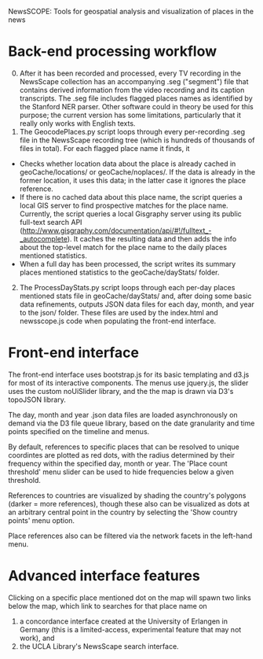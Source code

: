 NewsSCOPE: Tools for geospatial analysis and visualization of places in the news

# Back-end processing workflow

0. After it has been recorded and processed, every TV recording in the NewsScape collection has an accompanying .seg ("segment") file that contains derived information from the video recording and its caption transcripts. The .seg file includes flagged places names as identified by the Stanford NER parser. Other software could in theory be used for this purpose; the current version has some limitations, particularly that it really only works with English texts.
1. The GeocodePlaces.py script loops through every per-recording .seg file in the NewsScape recording tree (which is hundreds of thousands of files in total). For each flagged place name it finds, it
- Checks whether location data about the place is already cached in geoCache/locations/ or geoCache/noplaces/. If the data is already in the former location, it uses this data; in the latter case it ignores the place reference.
- If there is no cached data about this place name, the script queries a local GIS server to find prospective matches for the place name. Currently, the script queries a local Gisgraphy server using its public full-text search API (http://www.gisgraphy.com/documentation/api/#!/fulltext_-_autocomplete). It caches the resulting data and then adds the info about the top-level match for the place name to the daily places mentioned statistics.
- When a full day has been processed, the script writes its summary places mentioned statistics to the geoCache/dayStats/ folder.
2. The ProcessDayStats.py script loops through each per-day places mentioned stats file in geoCache/dayStats/ and, after doing some basic data refinements, outputs JSON data files for each day, month, and year to the json/ folder. These files are used by the index.html and newsscope.js code when populating the front-end interface.

# Front-end interface

The front-end interface uses bootstrap.js for its basic templating and d3.js for most of its interactive components. The menus use jquery.js, the slider uses the custom noUiSlider library, and the the map is drawn via D3's topoJSON library.

The day, month and year .json data files are loaded asynchronously on demand via the D3 file queue library, based on the date granularity and time points specified on the timeline and menus. 

By default, references to specific places that can be resolved to unique coordintes are plotted as red dots, with the radius determined by their frequency within the specified day, month or year. The 'Place count threshold' menu slider can be used to hide frequencies below a given threshold.

References to countries are visualized by shading the country's polygons (darker = more references), though these also can be visualized as dots at an arbitrary central point in the country by selecting the 'Show country points' menu option.

Place references also can be filtered via the network facets in the left-hand menu.

# Advanced interface features

Clicking on a specific place mentioned dot on the map will spawn two links below the map, which link to searches for that place name on
1. a concordance interface created at the University of Erlangen in Germany (this is a limited-access, experimental feature that may not work), and 
2. the UCLA Library's NewsScape search interface.
